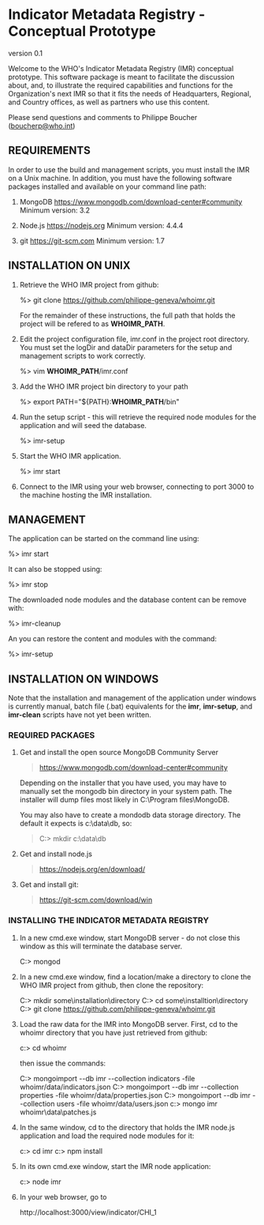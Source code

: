  
# Indicator Metadata Registry - Conceptual Prototype

version 0.1

Welcome to the WHO's Indicator Metadata Registry (IMR) conceptual prototype.
This software package is meant to facilitate the discussion about, and, to 
illustrate the required capabilities and functions for the Organization's next 
IMR so that it fits the needs of Headquarters, Regional, and Country offices, as
well as partners who use this content.

Please send questions and comments to Philippe Boucher (boucherp@who.int)

## REQUIREMENTS

In order to use the build and management scripts, you must install the IMR on
a Unix machine.  In addition, you must have the following software packages 
installed and available on your command line path:

1. MongoDB
   https://www.mongodb.com/download-center#community
   Minimum version: 3.2

2. Node.js
   https://nodejs.org
   Minimum version: 4.4.4

3. git
   https://git-scm.com
   Minimum version: 1.7

## INSTALLATION ON UNIX

1. Retrieve the WHO IMR project from github:

   %> git clone https://github.com/philippe-geneva/whoimr.git

   For the remainder of these instructions, the full path that holds the project
   will be refered to as __WHOIMR_PATH__.

2. Edit the project configuration file, imr.conf in the project root directory.
   You must set the logDir and dataDir parameters for the setup and management
   scripts to work correctly.

   %> vim __WHOIMR_PATH__/imr.conf

3. Add the WHO IMR project bin directory to your path

   %> export PATH="${PATH}:__WHOIMR_PATH__/bin"

4. Run the setup script - this will retrieve the required node modules for the
   application and will seed the database.

   %> imr-setup

5. Start the WHO IMR application.

   %> imr start

6. Connect to the IMR using your web browser, connecting to port 3000 to the 
   machine hosting the IMR installation.

## MANAGEMENT

The application can be started on the command line using:

   %> imr start

It can also be stopped using:

   %> imr stop

The downloaded node modules and the database content can be remove with:
  
   %> imr-cleanup

An you can restore the content and modules with the command:

   %> imr-setup

## INSTALLATION ON WINDOWS

Note that the installation and management of the application under windows
is currently manual, batch file (.bat) equivalents for the __imr__, 
__imr-setup__, and __imr-clean__ scripts have not yet been written.

### REQUIRED PACKAGES

1. Get and install the open source MongoDB Community Server

   >   https://www.mongodb.com/download-center#community

   Depending on the installer that you have used, you may have to 
   manually set the mongodb bin directory in your system path.
   The installer will dump files most likely in C:\Program files\MongoDB.  

   You may also have to create a mondodb data storage directory.  The
   default it expects is c:\data\db, so:

   >   C:> mkdir c:\data\db

2. Get and install node.js

   >   https://nodejs.org/en/download/

3. Get and install git:

   >   https://git-scm.com/download/win   

### INSTALLING THE INDICATOR METADATA REGISTRY

1. In a new cmd.exe window, start MongoDB server - do not close this
   window as this will terminate the database server.

    C:> mongod

2. In a new cmd.exe window, find a location/make a directory to clone
   the WHO IMR project from github, then clone the repository:

    C:> mkdir some\installation\directory
    C:> cd some\installtion\directory
    C:> git clone https://github.com/philippe-geneva/whoimr.git

3. Load the raw data for the IMR into 
   MongoDB server.  First, cd to the whoimr directory that you have
   just retrieved from github:

    c:> cd whoimr

   then issue the commands:   

    C:> mongoimport --db imr --collection indicators -file whoimr/data/indicators.json
    C:> mongoimport --db imr --collection properties -file whoimr/data/properties.json
    C:> mongoimport --db imr --collection users -file whoimr/data/users.json
    c:> mongo imr whoimr\data\patches.js

4. In the same window, cd to the directory that holds the IMR node.js 
   application and load the required node modules for it:

    c:> cd imr
    c:> npm install 

5. In its own cmd.exe window, start the IMR node application:

    c:> node imr

6. In your web browser, go to 

    http://localhost:3000/view/indicator/CHI_1

  
   
 

